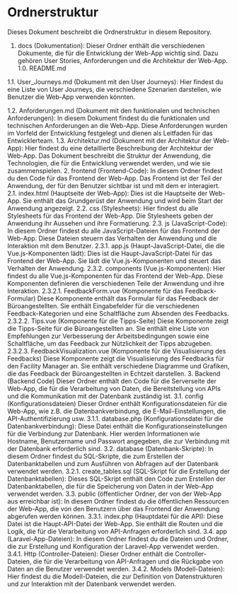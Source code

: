 # Ordnerstruktur
Dieses Dokument beschreibt die Ordnerstruktur in diesem Repository.

1. docs (Dokumentation): 
Dieser Ordner enthält die verschiedenen Dokumente, die für die Entwicklung der Web-App wichtig sind. Dazu gehören User Stories, Anforderungen und die Architektur der Web-App.
1.0. README.md

1.1. User_Journeys.md (Dokument mit den User Journeys): 
Hier findest du eine Liste von User Journeys, die verschiedene Szenarien darstellen, wie Benutzer die Web-App verwenden könnten.


1.2. Anforderungen.md (Dokument mit den funktionalen und technischen Anforderungen): 
In diesem Dokument findest du die funktionalen und technischen Anforderungen an die Web-App. Diese Anforderungen wurden im Vorfeld der Entwicklung festgelegt und dienen als Leitfaden für das Entwicklerteam.
1.3. Architektur.md (Dokument mit der Architektur der Web-App): 
Hier findest du eine detaillierte Beschreibung der Architektur der Web-App. Das Dokument beschreibt die Struktur der Anwendung, die Technologien, die für die Entwicklung verwendet werden, und wie sie zusammenspielen.
2. frontend (Frontend-Code): 
In diesem Ordner findest du den Code für das Frontend der Web-App. Das Frontend ist der Teil der Anwendung, der für den Benutzer sichtbar ist und mit dem er interagiert.
2.1. index.html (Hauptseite der Web-App): 
Dies ist die Hauptseite der Web-App. Sie enthält das Grundgerüst der Anwendung und wird beim Start der Anwendung angezeigt.
2.2. css (Stylesheets): 
Hier findest du alle Stylesheets für das Frontend der Web-App. Die Stylesheets geben der Anwendung ihr Aussehen und ihre Formatierung.
2.3. js (JavaScript-Code):
In diesem Ordner findest du alle JavaScript-Dateien für das Frontend der Web-App. Diese Dateien steuern das Verhalten der Anwendung und die Interaktion mit dem Benutzer.
2.3.1. app.js (Haupt-JavaScript-Datei, die die Vue.js-Komponenten lädt): 
Dies ist die Haupt-JavaScript-Datei für das Frontend der Web-App. Sie lädt die Vue.js-Komponenten und steuert das Verhalten der Anwendung.
2.3.2. components (Vue.js-Komponenten): 
Hier findest du alle Vue.js-Komponenten für das Frontend der Web-App. Diese Komponenten definieren die verschiedenen Teile der Anwendung und ihre Interaktion.
2.3.2.1. FeedbackForm.vue (Komponente für das Feedback-Formular)
Diese Komponente enthält das Formular für das Feedback der Büroangestellten. Sie enthält Eingabefelder für die verschiedenen Feedback-Kategorien und eine Schaltfläche zum Absenden des Feedbacks.
2.3.2.2. Tips.vue (Komponente für die Tipps-Seite)
Diese Komponente zeigt die Tipps-Seite für die Büroangestellten an. Sie enthält eine Liste von Empfehlungen zur Verbesserung der Arbeitsbedingungen sowie eine Schaltfläche, um das Feedback zur Nützlichkeit der Tipps abzugeben.
2.3.2.3. FeedbackVisualization.vue (Komponente für die Visualisierung des Feedbacks)
Diese Komponente zeigt die Visualisierung des Feedbacks für den Facility Manager an. Sie enthält verschiedene Diagramme und Grafiken, die das Feedback der Büroangestellten in Echtzeit darstellen.
3. Backend (Backend Code)
Dieser Ordner enthält den Code für die Serverseite der Web-App, die für die Verarbeitung von Daten, die Bereitstellung von APIs und die Kommunikation mit der Datenbank zuständig ist.
3.1. config (Konfigurationsdateien)
Dieser Ordner enthält Konfigurationsdateien für die Web-App, wie z.B. die Datenbankverbindung, die E-Mail-Einstellungen, die API-Authentifizierung usw.
3.1.1. database.php (Konfigurationsdatei für die Datenbankverbindung): 
Diese Datei enthält die Konfigurationseinstellungen für die Verbindung zur Datenbank. Hier werden Informationen wie Hostname, Benutzername und Passwort angegeben, die zur Verbindung mit der Datenbank erforderlich sind.
3.2. database (Datenbank-Skripte): 
In diesem Ordner findest du SQL-Skripte, die zum Erstellen der Datenbanktabellen und zum Ausführen von Abfragen auf der Datenbank verwendet werden.
3.2.1. create_tables.sql (SQL-Skript für die Erstellung der Datenbanktabellen): 
Dieses SQL-Skript enthält den Code zum Erstellen der Datenbanktabellen, die für die Speicherung von Daten in der Web-App verwendet werden.
3.3. public (öffentlicher Ordner, der von der Web-App aus erreichbar ist): 
In diesem Ordner findest du die öffentlichen Ressourcen der Web-App, die von den Benutzern über das Frontend der Anwendung abgerufen werden können.
3.3.1. index.php (Hauptdatei für die API): 
Diese Datei ist die Haupt-API-Datei der Web-App. Sie enthält die Routen und die Logik, die für die Verarbeitung von API-Anfragen erforderlich sind.
3.4. app (Laravel-App-Dateien): 
In diesem Ordner findest du die Dateien und Ordner, die zur Erstellung und Konfiguration der Laravel-App verwendet werden.
3.4.1. Http (Controller-Dateien): 
Dieser Ordner enthält die Controller-Dateien, die für die Verarbeitung von API-Anfragen und die Rückgabe von Daten an die Benutzer verwendet werden.
3.4.2. Models (Modell-Dateien): 
Hier findest du die Modell-Dateien, die zur Definition von Datenstrukturen und zur Interaktion mit der Datenbank verwendet werden.

